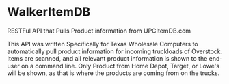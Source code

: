 # WalkerItemDB
RESTFul API that Pulls Product information from UPCItemDB.com 

This API was written Specifically for Texas Wholesale Computers to automatically pull product information for incoming truckloads of Overstock. Items are scanned, and all relevant product information is shown to the end-user on a command line. Only Product from Home Depot, Target, or Lowe's will be shown, as that is where the products are coming from on the trucks. 
